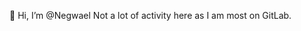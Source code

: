 👋 Hi, I’m @Negwael
Not a lot of activity here as I am most on GitLab.

<!---
Negwael/Negwael is a ✨ special ✨ repository because its `README.md` (this file) appears on your GitHub profile.
You can click the Preview link to take a look at your changes.
--->
